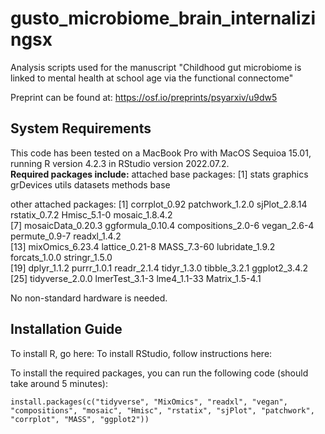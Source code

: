 # gusto_microbiome_brain_internalizingsx
Analysis scripts used for the manuscript "Childhood gut microbiome is linked to mental health at school age via the functional connectome"

Preprint can be found at: https://osf.io/preprints/psyarxiv/u9dw5 

## System Requirements
This code has been tested on a MacBook Pro with MacOS Sequioa 15.01, running R version 4.2.3 in RStudio version 2022.07.2.   
**Required packages include:**
attached base packages:
[1] stats     graphics  grDevices utils     datasets  methods   base     

other attached packages:
 [1] corrplot_0.92      patchwork_1.2.0    sjPlot_2.8.14      rstatix_0.7.2      Hmisc_5.1-0        mosaic_1.8.4.2    
 [7] mosaicData_0.20.3  ggformula_0.10.4   compositions_2.0-6 vegan_2.6-4        permute_0.9-7      readxl_1.4.2      
[13] mixOmics_6.23.4    lattice_0.21-8     MASS_7.3-60        lubridate_1.9.2    forcats_1.0.0      stringr_1.5.0     
[19] dplyr_1.1.2        purrr_1.0.1        readr_2.1.4        tidyr_1.3.0        tibble_3.2.1       ggplot2_3.4.2     
[25] tidyverse_2.0.0    lmerTest_3.1-3     lme4_1.1-33        Matrix_1.5-4.1   

No non-standard hardware is needed.

## Installation Guide
To install R, go here:
To install RStudio, follow instructions here:

To install the required packages, you can run the following code (should take around 5 minutes):
```
install.packages(c("tidyverse", "MixOmics", "readxl", "vegan", "compositions", "mosaic", "Hmisc", "rstatix", "sjPlot", "patchwork", "corrplot", "MASS", "ggplot2"))
```
